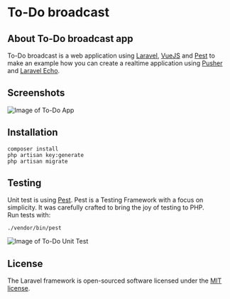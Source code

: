 # To-Do broadcast

## About To-Do broadcast app
To-Do broadcast is a web application using [Laravel](https://laravel.com), [VueJS](https://vuejs.org) and [Pest](https://pestphp.com/) to make an example how you can create a realtime application using [Pusher](https://pusher.com) and [Laravel Echo](https://laravel.com/docs/7.x/broadcasting#installing-laravel-echo). 

## Screenshots
![Image of To-Do App](https://aldorg.com/todoapp.png)

## Installation
```
composer install
php artisan key:generate
php artisan migrate
```

## Testing
Unit test is using [Pest](https://pestphp.com/). Pest is a Testing Framework with a focus on simplicity. It was carefully crafted to bring the joy of testing to PHP.  
Run tests with:
```
./vendor/bin/pest
```
![Image of To-Do Unit Test](https://aldorg.com/todounit.png)

## License

The Laravel framework is open-sourced software licensed under the [MIT license](https://opensource.org/licenses/MIT).
